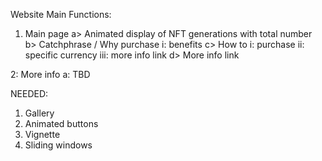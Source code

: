 Website Main Functions:

1) Main page
  a> Animated display of NFT generations with total number
  b> Catchphrase / Why purchase
    i: benefits
  c> How to
    i: purchase
    ii: specific currency
    iii: more info link
  d> More info link

2: More info
   a: TBD
   
NEEDED:

1) Gallery
2) Animated buttons
3) Vignette
4) Sliding windows
